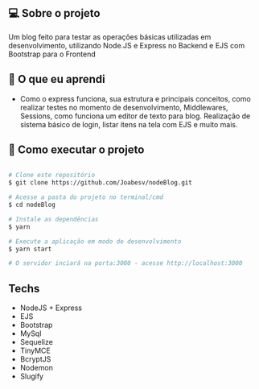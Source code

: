 ## 💻 Sobre o projeto

Um blog feito para testar as operações básicas utilizadas em desenvolvimento, utilizando Node.JS e Express no Backend e EJS com Bootstrap para o
Frontend

## 📖 O que eu aprendi

- Como o express funciona, sua estrutura e principais conceitos, como realizar testes no momento de desenvolvimento, Middlewares, Sessions, como funciona
  um editor de texto para blog. Realização de sistema básico de login, listar itens na tela com EJS e muito mais.

## 🚀 Como executar o projeto

```bash

# Clone este repositório
$ git clone https://github.com/Joabesv/nodeBlog.git

# Acesse a pasta do projeto no terminal/cmd
$ cd nodeBlog

# Instale as dependências
$ yarn

# Execute a aplicação em modo de desenvolvimento
$ yarn start

# O servidor inciará na porta:3000 - acesse http://localhost:3000
```

## Techs

- NodeJS + Express
- EJS
- Bootstrap
- MySql
- Sequelize
- TinyMCE
- BcryptJS
- Nodemon
- Slugify
